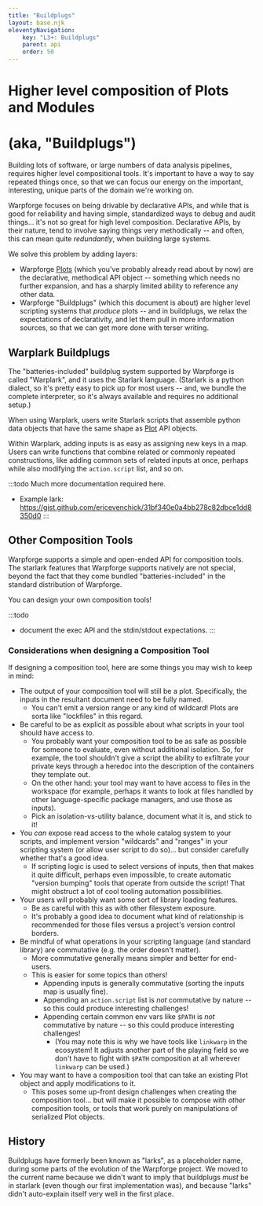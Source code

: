 ```yaml
---
title: "Buildplugs"
layout: base.njk
eleventyNavigation:
    key: "L3+: Buildplugs"
    parent: api
    order: 50
---
```


Higher level composition of Plots and Modules
=============================================

(aka, "Buildplugs")
===================

Building lots of software, or large numbers of data analysis pipelines, requires higher level compositional tools.
It's important to have a way to say repeated things once, so that we can focus our energy on the important, interesting, unique parts of the domain we're working on.

Warpforge focuses on being drivable by declarative APIs, and while that is good for reliability and having simple, standardized ways to debug and audit things...
it's not so great for high level composition.
Declarative APIs, by their nature, tend to involve saying things very methodically -- and often, this can mean quite _redundantly_, when building large systems.

We solve this problem by adding layers:

- Warpforge [Plots](/glossary.md#plot) (which you've probably already read about by now)
are the declarative, methodical API object -- something which needs no further expansion, and has a sharply limited ability to reference any other data.
- Warpforge "Buildplugs" (which this document is about) are higher level scripting systems that _produce_ plots --
and in buildplugs, we relax the expectations of declarativity, and let them pull in more information sources, so that we can get more done with terser writing.



Warplark Buildplugs
-------------------

The "batteries-included" buildplug system supported by Warpforge is called "Warplark",
and it uses the Starlark language.
(Starlark is a python dialect, so it's pretty easy to pick up for most users --
and, we bundle the complete interpreter, so it's always available and requires no additional setup.)

When using Warplark, users write Starlark scripts that assemble python data objects
that have the same shape as [Plot](/glossary.md#plot) API objects.

Within Warplark, adding inputs is as easy as assigning new keys in a map.
Users can write functions that combine related or commonly repeated constructions,
like adding common sets of related inputs at once,
perhaps while also modifying the `action.script` list, and so on.

:::todo
Much more documentation required here.

- Example lark: https://gist.github.com/ericevenchick/31bf340e0a4bb278c82dbce1dd8350d0
:::



Other Composition Tools
-----------------------

Warpforge supports a simple and open-ended API for composition tools.
The starlark features that Warpforge supports natively are not special,
beyond the fact that they come bundled "batteries-included" in the standard distribution of Warpforge.

You can design your own composition tools!

:::todo
- document the exec API and the stdin/stdout expectations.
:::

### Considerations when designing a Composition Tool

If designing a composition tool, here are some things you may wish to keep in mind:

- The output of your composition tool will still be a plot.  Specifically, the inputs in the resultant document need to be fully named.
	- You can't emit a version range or any kind of wildcard!  Plots are sorta like "lockfiles" in this regard.
- Be careful to be as explicit as possible about what scripts in your tool should have access to.
	- You probably want your composition tool to be as safe as possible for someone to evaluate, even without additional isolation.  So, for example, the tool shouldn't give a script the ability to exfiltrate your private keys through a heredoc into the description of the containers they template out.
	- On the other hand: your tool may want to have access to files in the workspace (for example, perhaps it wants to look at files handled by other language-specific package managers, and use those as inputs).
	- Pick an isolation-vs-utility balance, document what it is, and stick to it!
- You _can_ expose read access to the whole catalog system to your scripts, and implement version "wildcards" and "ranges" in your scripting system (or allow user script to do so)... but consider carefully whether that's a good idea.
	- If scripting logic is used to select versions of inputs, then that makes it quite difficult, perhaps even impossible, to create automatic "version bumping" tools that operate from outside the script!  That might obstruct a lot of cool tooling automation possibilities.
- Your users will probably want some sort of library loading features.
	- Be as careful with this as with other filesystem exposure.
	- It's probably a good idea to document what kind of relationship is recommended for those files versus a project's version control borders.
- Be mindful of what operations in your scripting language (and standard library) are commutative (e.g. the order doesn't matter).
	- More commutative generally means simpler and better for end-users.
	- This is easier for some topics than others!
		- Appending inputs is generally commutative (sorting the inputs map is usually fine).
		- Appending an `action.script` list is _not_ commutative by nature -- so this could produce interesting challenges!
		- Appending certain common env vars like `$PATH` is _not_ commutative by nature -- so this could produce interesting challenges!
			- (You may note this is why we have tools like `linkwarp` in the ecosystem!  It adjusts another part of the playing field so we don't have to fight with `$PATH` composition at all wherever `linkwarp` can be used.)
- You may want to have a composition tool that can take an existing Plot object and apply modifications to it.
	- This poses some up-front design challenges when creating the composition tool... but will make it possible to compose with _other_ composition tools, or tools that work purely on manipulations of serialized Plot objects.



History
-------

Buildplugs have formerly been known as "larks", as a placeholder name, during some parts of the evolution of the Warpforge project.
We moved to the current name because we didn't want to imply that buildplugs _must_ be in starlark
(even though our first implementation was),
and because "larks" didn't auto-explain itself very well in the first place.

<!--
For some much older research notes, see:
- [Review Starlark for an L3+ language](https://warpforge.notion.site/Review-Starlark-for-an-L3-language-58d5f76e959b4775b24cdc11a6a7c790).
- [understand user story for generating inputs based on proglang](https://warpforge.notion.site/understand-user-story-for-generating-inputs-based-on-proglang-dcde115cc8a141d3a255ddc3aa345d61) should be solved by this — ingesting someone else's things probably needs a tool that's "templated" somehow, which means we should be able to see it up here, probably.
-  [decide if there's a way to work with input bundles](https://warpforge.notion.site/decide-if-there-s-a-way-to-work-with-input-bundles-253132cbe97e41af912b32f18c1d49f2)
-->
